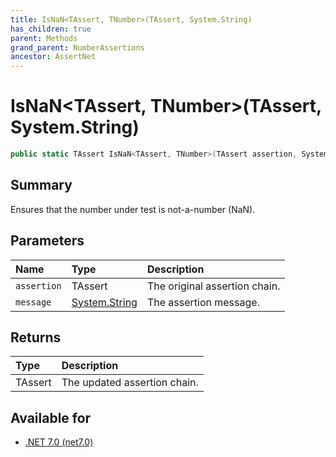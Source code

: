 ```yaml
---
title: IsNaN<TAssert, TNumber>(TAssert, System.String)
has_children: true
parent: Methods
grand_parent: NumberAssertions
ancestor: AssertNet
---
```

# IsNaN&lt;TAssert, TNumber&gt;(TAssert, System.String)

```csharp
public static TAssert IsNaN<TAssert, TNumber>(TAssert assertion, System.String message);
```

## Summary
Ensures that the number under test is not-a-number (NaN).

## Parameters
|Name|Type|Description|
|:-|:-|:-|
|`assertion`|TAssert|The original assertion chain.|
|`message`|[System.String](https://learn.microsoft.com/en-us/dotnet/api/system.string)|The assertion message.|

## Returns
|Type|Description|
|:-|:-|
|TAssert|The updated assertion chain.|

## Available for
- [.NET 7.0 (net7.0)](https://versionsof.net/core/7.0/)
